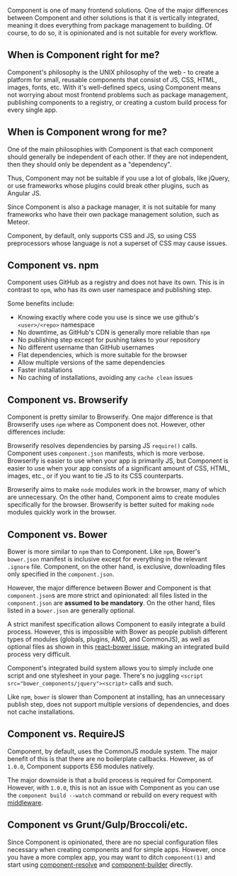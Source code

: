 
Component is one of many frontend solutions. One of the major differences between Component and other solutions is that it is vertically integrated, meaning it does everything from package management to building. Of course, to do so, it is opinionated and is not suitable for every workflow.

## When is Component right for me?

Component's philosophy is the UNIX philosophy of the web - to create a platform for small, reusable components that consist of JS, CSS, HTML, images, fonts, etc. With it's well-defined specs, using Component means not worrying about most frontend problems such as package management, publishing components to a registry, or creating a custom build process for every single app.

## When is Component wrong for me?

One of the main philosophies with Component is that each component should generally be independent of each other. If they are not independent, then they should only be dependent as a "dependency".

Thus, Component may not be suitable if you use a lot of globals, like jQuery, or use frameworks whose plugins could break other plugins, such as Angular JS.

Since Component is also a package manager, it is not suitable for many frameworks who have their own package management solution, such as Meteor.

Component, by default, only supports CSS and JS, so using CSS preprocessors whose language is not a superset of CSS may cause issues.

## Component vs. npm

Component uses GitHub as a registry and does not have its own. This is in contrast to `npm`, who has its own user namespace and publishing step.

Some benefits include:

- Knowing exactly where code you use is since we use github's `<user>/<repo>` namespace
- No downtime, as GitHub's CDN is generally more reliable than `npm`
- No publishing step except for pushing takes to your repository
- No different username than GitHub usernames
- Flat dependencies, which is more suitable for the browser
- Allow multiple versions of the same dependencies
- Faster installations
- No caching of installations, avoiding any `cache clean` issues

## Component vs. Browserify

Component is pretty similar to Browserify. One major difference is that Browserify uses `npm` where as Component does not. However, other differences include:

Browserify resolves dependencies by parsing JS `require()` calls. Component uses `component.json` manifests, which is more verbose. Browserify is easier to use when your app is primarily JS, but Component is easier to use when your app consists of a significant amount of CSS, HTML, images, etc., or if you want to tie JS to its CSS counterparts.

Browserify aims to make `node` modules work in the browser, many of which are unnecessary. On the other hand, Component aims to create modules specifically for the browser. Browserify is better suited for making `node` modules quickly work in the browser.

## Component vs. Bower

Bower is more similar to `npm` than to Component. Like `npm`, Bower's `bower.json` manifest is inclusive except for everything in the relevant `.ignore` file. Component, on the other hand, is exclusive, downloading files only specified in the `component.json`.

However, the major difference between Bower and Component is that `component.json`s are more strict and opinionated: all files listed in the `component.json` are __assumed to be mandatory__. On the other hand, files listed in a `bower.json` are generally optional.

A strict manifest specification allows Component to easily integrate a build process. However, this is impossible with Bower as people publish different types of modules (globals, plugins, AMD, and CommonJS), as well as optional files as shown in this [react-bower issue](https://github.com/reactjs/react-bower/issues/1), making an integrated build process very difficult.

Component's integrated build system allows you to simply include one script and one stylesheet in your page. There's no juggling `<script src="bower_components/jquery"><script>` calls and such.

Like `npm`, `bower` is slower than Component at installing, has an unnecessary publish step, does not support multiple versions of dependencies, and does not cache installations.

## Component vs. RequireJS

Component, by default, uses the CommonJS module system. The major benefit of this is that there are no boilerplate callbacks. However, as of `1.0.0`, Component supports ES6 modules natively.

The major downside is that a build process is required for Component. However, with `1.0.0`, this is not an issue with Component as you can use the `component build --watch` command or rebuild on every request with [middleware](https://github.com/component/middleware.js).

## Component vs Grunt/Gulp/Broccoli/etc.

Since Component is opinionated, there are no special configuration files necessary when creating components and for simple apps. However, once you have a more complex app, you may want to ditch `component(1)` and start using [component-resolve](https://github.com/component/resolver.js) and [component-builder](https://github.com/component/builder2.js) directly.
